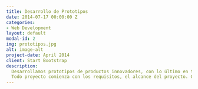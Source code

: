 ```yaml
---
title: Desarrollo de Prototipos
date: 2014-07-17 00:00:00 Z
categories:
- Web Development
layout: default
modal-id: 2
img: prototipos.jpg
alt: image-alt
project-date: April 2014
client: Start Bootstrap
description: 
  Desarrollamos prototipos de productos innovadores, con lo último en tecnología. Para que tu solo te encargues de venderlo.
  Todo proyecto comienza con los requisitos, el alcance del proyecto. Qué debe tener el producto final y qué no. Respecto a esos datos nosotros investigaremos, diseñaremos y produciremos el producto que usted desee.
---
```


